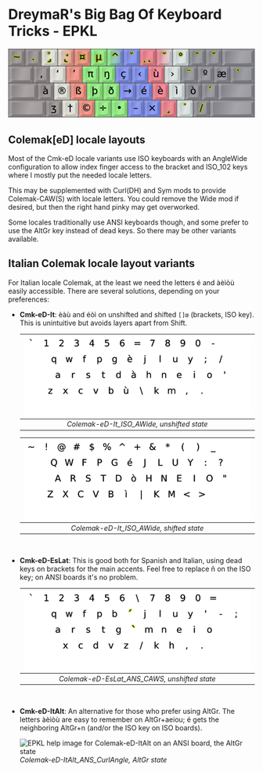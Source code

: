 DreymaR's Big Bag Of Keyboard Tricks - EPKL
===========================================

![EPKL help image for Colemak-eD-ItAlt on an ANSI board, the AltGr state](./Cmk-ItAlt_ANS_s6_EPKL.png)
  
  
Colemak[eD] locale layouts
--------------------------
Most of the Cmk-eD locale variants use ISO keyboards with an AngleWide configuration to allow index finger access to the bracket and ISO_102 keys where I mostly put the needed locale letters.
  
This may be supplemented with Curl(DH) and Sym mods to provide Colemak-CAW(S) with locale letters. You could remove the Wide mod if desired, but then the right hand pinky may get overworked.
  
Some locales traditionally use ANSI keyboards though, and some prefer to use the AltGr key instead of dead keys. So there may be other variants available.

Italian Colemak locale layout variants
--------------------------------------
For Italian locale Colemak, at the least we need the letters é and àèìòù easily accessible. There are several solutions, depending on your preferences:
- **Cmk-eD-It**: èàù and éòì on unshifted and shifted `[]œ` (brackets, ISO key). This is unintuitive but avoids layers apart from Shift.
	<br>

	|![EPKL help image for Colemak-eD-It AngleWide on an ISO board, unshifted state](./Cmk-eD-It_ISO_AWide/state0.png)|
	|   :---:   |
	|_Colemak-eD-It_ISO_AWide, unshifted state_|

	|![EPKL help image for Colemak-eD-It AngleWide on an ISO board, shifted state](./Cmk-eD-It_ISO_AWide/state1.png)|
	|   :---:   |
	|_Colemak-eD-It_ISO_AWide, shifted state_|

	<br>
- **Cmk-eD-EsLat**: This is good both for Spanish and Italian, using dead keys on brackets for the main accents. Feel free to replace ñ on the ISO key; on ANSI boards it's no problem.
	<br>

	|![EPKL help image for Colemak-eD-EsLat CurlAngleWideSym on an ANSI board, unshifted state](../Cmk-eD-Es/Cmk-eD-EsLat_ANS_CurlAWideSym/state0.png)|
	|   :---:   |
	|_Colemak-eD-EsLat_ANS_CAWS, unshifted state_|

	<br>
- **Cmk-eD-ItAlt**: An alternative for those who prefer using AltGr. The letters àèìòù are easy to remember on AltGr+aeiou; é gets the neighboring AltGr+n (and/or the ISO key on ISO boards).
	<br>

	![EPKL help image for Colemak-eD-ItAlt on an ANSI board, the AltGr state](./Cmk-eD-ItAlt_ANS_CurlAngle/Cmk-ItAlt_ANS-CA_s6_EPKL.png)
	<br>
	_Colemak-eD-ItAlt_ANS_CurlAngle, AltGr state_
